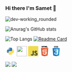 ### Hi there I'm Samet 👋

![dev-working_rounded](https://user-images.githubusercontent.com/75490736/141855530-3a345914-b915-4533-88f5-be0189ce2969.gif)

![Anurag's GitHub stats](https://github-readme-stats.vercel.app/api?username=Smtrbci&show_icons=true&theme=tokyonight)

![Top Langs](https://github-readme-stats.vercel.app/api/top-langs/?username=Smtrbci&layout=compact&theme=tokyonight)
[![Readme Card](https://github-readme-stats.vercel.app/api/pin/?username=Smtrbci&repo=Python-Project&theme=tokyonight)](https://github.com/Smtrbci/Python-Project)

<img height="32" width="32" src="https://raw.githubusercontent.com/github/explore/80688e429a7d4ef2fca1e82350fe8e3517d3494d/topics/python/python.png"/> <img height="32" width="32" src="https://simpleicons.org/icons/java.svg" color= "white" /> <img height="32" width="32" src="https://raw.githubusercontent.com/github/explore/80688e429a7d4ef2fca1e82350fe8e3517d3494d/topics/javascript/javascript.png"/> <img height="32" width="32" src="https://raw.githubusercontent.com/github/explore/80688e429a7d4ef2fca1e82350fe8e3517d3494d/topics/html/html.png"/> <img height="32" width="32" src="https://raw.githubusercontent.com/github/explore/80688e429a7d4ef2fca1e82350fe8e3517d3494d/topics/css/css.png"/>


<img src="https://img.shields.io/twitter/follow/smtrbci?color=%231DA1F2&style=for-the-badge"/> <img src="https://img.shields.io/website?color=%2300D564&style=for-the-badge&up_message=Capslockweb&url=https%3A%2F%2Fcapslockweb.com%2F"/>





